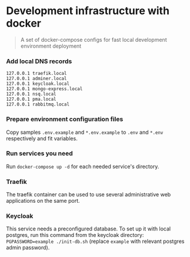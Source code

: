 # Development infrastructure with docker

> A set of docker-compose configs for fast local development environment deployment

### Add local DNS records

```
127.0.0.1 traefik.local
127.0.0.1 adminer.local
127.0.0.1 keycloak.local
127.0.0.1 mongo-express.local
127.0.0.1 nsq.local
127.0.0.1 pma.local
127.0.0.1 rabbitmq.local
```

### Prepare environment configuration files
Copy samples `.env.example` and `*.env.example` to `.env` and `*.env` respectively and fit variables.

### Run services you need
Run `docker-compose up -d` for each needed service's directory.

### Traefik
The traefik container can be used to use several administrative web applications on the same port.

### Keycloak
This service needs a preconfigured database.
To set up it with local postgres, run this command from the keycloak directory: `PGPASSWORD=example ./init-db.sh` 
(replace `example` with relevant postgres admin password).

